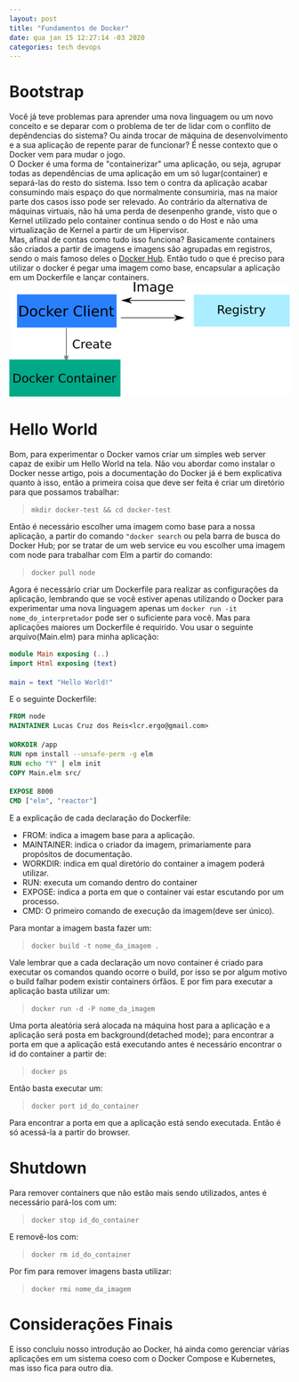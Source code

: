 ```yaml
---
layout: post
title: "Fundamentos de Docker"
date: qua jan 15 12:27:14 -03 2020
categories: tech devops
---
```

# Bootstrap
Você já teve problemas para aprender uma nova linguagem ou um novo conceito 
e se deparar com o problema de ter de lidar com o conflito de depêndencias do
sistema? Ou ainda trocar de máquina de desenvolvimento e a sua aplicação de
repente parar de funcionar? É nesse contexto que o Docker vem para mudar o 
jogo.  
O Docker é uma forma de "containerizar" uma aplicação, ou seja, agrupar todas
as dependências de uma aplicação em um só lugar(container) e separá-las do
resto do sistema. Isso tem o contra da aplicação acabar consumindo mais espaço
do que normalmente consumiria, mas na maior parte dos casos isso pode ser 
relevado. Ao contrário da alternativa de máquinas virtuais, não há uma perda
de desenpenho grande, visto que o Kernel utilizado pelo container continua
sendo o do Host e não uma virtualização de Kernel a partir de um Hipervisor.  
Mas, afinal de contas como tudo isso funciona? Basicamente containers são
criados a partir de imagens e imagens são agrupadas em registros, sendo o mais
famoso deles o [Docker Hub](https://hub.docker.com). Então tudo o que é preciso
para utilizar o docker é pegar uma imagem como base, encapsular a aplicação em
um Dockerfile e lançar containers.
![Docker Environment](/assets/images/docker_env.png)

# Hello World
Bom, para experimentar o Docker vamos criar um simples web server capaz de
exibir um Hello World na tela. Não vou abordar como instalar o Docker nesse
artigo, pois a documentação do Docker já é bem explicativa quanto à isso, então
a primeira coisa que deve ser feita é criar um diretório para que possamos
trabalhar:
> `mkdir docker-test && cd docker-test`

Então é necessário escolher uma imagem como base para a nossa aplicação, a
partir do comando `"docker search` ou pela barra de busca do Docker Hub; por se
tratar de um web service eu vou escolher uma imagem com node para trabalhar com
Elm a partir do comando:
> `docker pull node`

Agora é necessário criar um Dockerfile para realizar as configurações da
aplicação, lembrando que se você estiver apenas utilizando o Docker para
experimentar uma nova linguagem apenas um `docker run -it
nome_do_interpretador` pode ser o suficiente para você. Mas para aplicações
maiores um Dockerfile é requirido. Vou usar o seguinte arquivo(Main.elm) 
para minha aplicação:
```elm
module Main exposing (..)
import Html exposing (text)

main = text "Hello World!"
```

E o seguinte Dockerfile:
```Dockerfile
FROM node
MAINTAINER Lucas Cruz dos Reis<lcr.ergo@gmail.com>

WORKDIR /app
RUN npm install --unsafe-perm -g elm
RUN echo "Y" | elm init
COPY Main.elm src/

EXPOSE 8000
CMD ["elm", "reactor"]
```

E a explicação de cada declaração do Dockerfile:
- FROM: indica a imagem base para a aplicação.
- MAINTAINER: indica o criador da imagem, primariamente para propósitos de
  documentação.
- WORKDIR: indica em qual diretório do container a imagem poderá utilizar.
- RUN: executa um comando dentro do container
- EXPOSE: indica a porta em que o container vai estar escutando por um 
  processo.
- CMD: O primeiro comando de execução da imagem(deve ser único).  

Para montar a imagem basta fazer um:  
>`docker build -t nome_da_imagem .`  

Vale lembrar que a cada declaração um novo container é criado para executar os
comandos quando ocorre o build, por isso se por algum motivo o build falhar
podem existir containers órfãos. E por fim para executar a aplicação basta
utilizar um:  
> `docker run -d -P nome_da_imagem`  

Uma porta aleatória será alocada na máquina host para a aplicação e a aplicação
será posta em background(detached mode); para encontrar a porta em que a
aplicação está executando antes é necessário encontrar o id do container a
partir de:  
> `docker ps`

Então basta executar um:  
> `docker port id_do_container`  

Para encontrar a porta em que a aplicação está sendo executada. Então é só
acessá-la a partir do browser.

# Shutdown
Para remover containers que não estão mais sendo utilizados, antes é necessário
pará-los com um: 
> `docker stop id_do_container`  

E removê-los com: 
> `docker rm id_do_container`

Por fim para remover imagens basta utilizar:
> `docker rmi nome_da_imagem`  

# Considerações Finais
E isso concluiu nosso introdução ao Docker, há ainda como gerenciar várias
aplicações em um sistema coeso com o Docker Compose e Kubernetes, mas isso fica
para outro dia.
